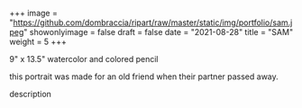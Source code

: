 +++
image = "https://github.com/dombraccia/ripart/raw/master/static/img/portfolio/sam.jpeg"
showonlyimage = false
draft = false
date = "2021-08-28"
title = "SAM"
weight = 5
+++

9" x 13.5" watercolor and colored pencil

this portrait was made for an old friend when their partner passed away.

<!--more-->

description
